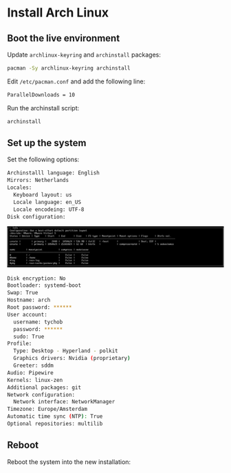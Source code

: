# Install Arch Linux

## Boot the live environment

Update `archlinux-keyring` and `archinstall` packages:

```sh
pacman -Sy archlinux-keyring archinstall
```

Edit `/etc/pacman.conf` and add the following line:

```sh title="/etc/pacman.conf"
ParallelDownloads = 10
```

Run the archinstall script:

```sh title="archinstall"
archinstall
```

## Set up the system

Set the following options:

```sh
Archinstalll language: English
Mirrors: Netherlands
Locales:
  Keyboard layout: us
  Locale language: en_US
  Locale encodeing: UTF-8
Disk configuration:
```

![Disk configuration](btfs-partitions.png)

```sh
Disk encryption: No
Bootloader: systemd-boot
Swap: True
Hostname: arch
Root password: ******
User account:
  username: tychob
  password: ******
  sudo: True
Profile:
  Type: Desktop - Hyperland - polkit
  Graphics drivers: Nvidia (proprietary)
  Greeter: sddm
Audio: Pipewire
Kernels: linux-zen
Additional packages: git
Network configuration:
  Network interface: NetworkManager
Timezone: Europe/Amsterdam
Automatic time sync (NTP): True
Optional repositories: multilib
```

## Reboot

Reboot the system into the new installation:
